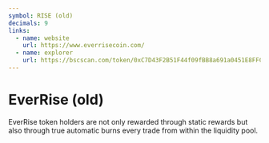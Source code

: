```yaml
---
symbol: RISE (old)
decimals: 9
links:
  - name: website
    url: https://www.everrisecoin.com/
  - name: explorer
    url: https://bscscan.com/token/0xC7D43F2B51F44f09fBB8a691a0451E8FFCF36c0a
---
```


# EverRise (old)

EverRise token holders are not only rewarded through static rewards but also through true automatic burns every trade from within the liquidity pool.
